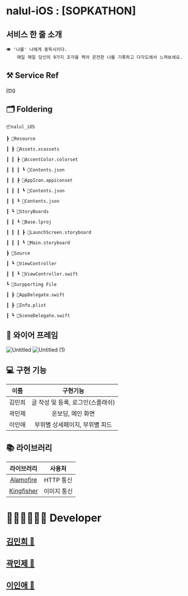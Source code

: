 # nalul-iOS : [SOPKATHON]

## 서비스 한 줄 소개

```
👁 '나를' 나에게 중독시키다. 
    매일 매일 당신의 9가지 조각을 찍어 온전한 나를 기록하고 다각도에서 느껴보세요.
```

## ⚒ Service Ref
[img]()

## 🗂 Foldering

```
📦nalul_iOS

┣ 📂Resource

┃ ┣ 📂Assets.xcassets

┃ ┃ ┣ 📂AccentColor.colorset

┃ ┃ ┃ ┗ 📜Contents.json

┃ ┃ ┣ 📂AppIcon.appiconset

┃ ┃ ┃ ┗ 📜Contents.json

┃ ┃ ┗ 📜Contents.json

┃ ┗ 📂StoryBoards

┃ ┃ ┗ 📂Base.lproj

┃ ┃ ┃ ┣ 📜LaunchScreen.storyboard

┃ ┃ ┃ ┗ 📜Main.storyboard

┣ 📂Source

┃ ┗ 📂ViewController

┃ ┃ ┗ 📜ViewController.swift

┗ 📂Surpporting File

┃ ┣ 📜AppDelegate.swift

┃ ┣ 📜Info.plist

┃ ┗ 📜SceneDelegate.swift
```

## 📱 와이어 프레임
![Untitled](https://user-images.githubusercontent.com/26399850/99885732-6958ed80-2c7a-11eb-862f-54053cd93100.png)
![Untitled (1)](https://user-images.githubusercontent.com/26399850/99885726-63630c80-2c7a-11eb-929b-b72d7ff8aedc.png)


## 💻 구현 기능

| 이름 | 구현기능 |
| :----: | :------: |
| 김민희 | 글 작성 및 등록, 로그인(스플래쉬) |
| 곽민제 | 온보딩, 메인 화면 |
| 이인애 | 부위별 상세페이지, 부위별 피드 |

## 📚 라이브러리
| 라이브러리 | 사용처 |
| :--: | :--: |
| [Alamofire](https://github.com/Alamofire/Alamofire)| HTTP 통신|
| [Kingfisher](https://github.com/onevcat/Kingfisher)| 이미지 통신|

# 👩🏻‍💻👨🏻‍💻 Developer
## [김민희 🍎](https://github.com/xwoud)
## [곽민제 🍎](https://github.com/8ugustjaden)
## [이인애 🍎](https://github.com/leeinae)
